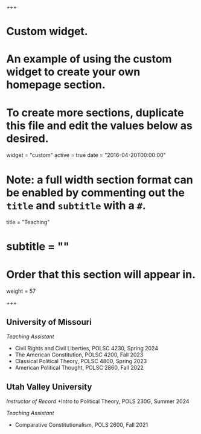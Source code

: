 +++
# Custom widget.
# An example of using the custom widget to create your own homepage section.
# To create more sections, duplicate this file and edit the values below as desired.
widget = "custom"
active = true
date = "2016-04-20T00:00:00"

# Note: a full width section format can be enabled by commenting out the `title` and `subtitle` with a `#`.
title = "Teaching"
# subtitle = ""


# Order that this section will appear in.
weight = 57


+++
<h2>University of Missouri</h2>

_Teaching Assistant_
+ Civil Rights and Civil Liberties, POLSC 4230, Spring 2024
+ The American Constitution, POLSC 4200, Fall 2023
+ Classical Political Theory, POLSC 4800, Spring 2023
+ American Political Thought, POLSC 2860, Fall 2022

<h2>Utah Valley University</h2>

_Instructor of Record_
+Intro to Political Theory, POLS 230G, Summer 2024

_Teaching Assistant_
+ Comparative Constitutionalism, POLS 2600, Fall 2021

